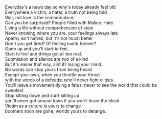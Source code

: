Everyday's a news day so why's today already feel old  
Everywhere a victim, a hater, a truth not being told  
War, not love is the commonplace;  
Can you be surprised? People filled with  Malice. Hate.  
Living a life without comprehension of state  
Never knowing where you are, your feelings always late  
Apathy isn't hatred, but it's not much better  
Don't you get tired? Of feeling numb forever?  
Open up and you'll start to feel,  
Start to feel and things get all too real.  
Submission and silence are two of a kind  
But it's easier that way, aint it? losing your mind.  
No words can stop yours from being heard  
Except your own, when you throttle your throat  
with the words of a defeatist who'll never fight elitists.  
You'll leave a movement dying a fetus:
never to see the world that could be sweetest.   
Stop sitting down and start sitting up  
you'll never get around town if you won't leave the block  
Victim as a culture is yours to change  
boomers soon are gone, worlds yours to derange.   
